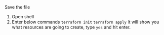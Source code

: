 Save the file
1. Open shell
2. Enter below commands
 `terraform init`
  `terraform apply`
It will show you what resources are going to create, type `yes` and hit enter. 
